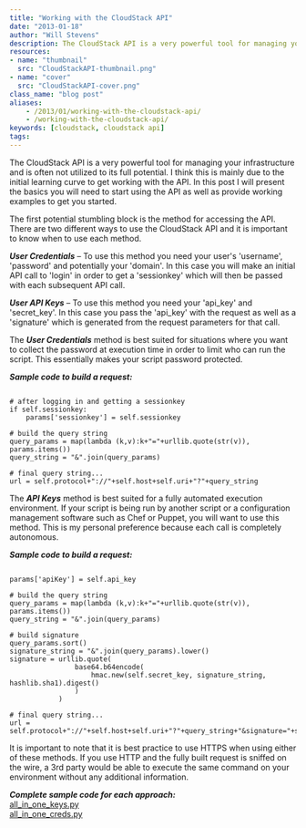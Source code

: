 ```yaml
---
title: "Working with the CloudStack API"
date: "2013-01-18"
author: "Will Stevens"
description: The CloudStack API is a very powerful tool for managing your infrastructure and is often not utilized to its full potential.
resources:
- name: "thumbnail"
  src: "CloudStackAPI-thumbnail.png"
- name: "cover"
  src: "CloudStackAPI-cover.png"
class_name: "blog post"
aliases:
    - /2013/01/working-with-the-cloudstack-api/
    - /working-with-the-cloudstack-api/
keywords: [cloudstack, cloudstack api]
tags:
---
```


<p>The CloudStack API is a very powerful tool for managing your infrastructure and is often not utilized to its full potential.  I think this is mainly due to the initial learning curve to get working with the API.  In this post I will present the basics you will need to start using the API as well as provide working examples to get you started.</p>

<p>The first potential stumbling block is the method for accessing the API.  There are two different ways to use the CloudStack API and it is important to know when to use each method.</p>

<div class="tabbed-text">
<p><strong><em>User Credentials</em></strong> – To use this method you need your user's 'username', 'password' and potentially your 'domain'.  In this case you will make an initial API call to 'login' in order to get a 'sessionkey' which will then be passed with each subsequent API call.</p>
<p><strong><em>User API Keys</em></strong> – To use this method you need your 'api_key' and 'secret_key'.  In this case you pass the 'api_key' with the request as well as a 'signature' which is generated from the request parameters for that call.</p>
</div>

<p>The <strong><em>User Credentials</em></strong> method is best suited for situations where you want to collect the password at execution time in order to limit who can run the script.  This essentially makes your script password protected.</p>

<p><strong><em>Sample code to build a request:</em></strong></p>

<pre><code>
# after logging in and getting a sessionkey
if self.sessionkey:
    params['sessionkey'] = self.sessionkey

# build the query string
query_params = map(lambda (k,v):k+"="+urllib.quote(str(v)), params.items())
query_string = "&".join(query_params)

# final query string...
url = self.protocol+"://"+self.host+self.uri+"?"+query_string
</code></pre>

<p>The <strong><em>API Keys</em></strong> method is best suited for a fully automated execution environment.  If your script is being run by another script or a configuration management software such as Chef or Puppet, you will want to use this method.  This is my personal preference because each call is completely autonomous.</p>
<p><strong><em>Sample code to build a request:</em></strong></p>

<pre><code>
params['apiKey'] = self.api_key

# build the query string
query_params = map(lambda (k,v):k+"="+urllib.quote(str(v)), params.items())
query_string = "&".join(query_params)

# build signature
query_params.sort()
signature_string = "&".join(query_params).lower()
signature = urllib.quote(
                base64.b64encode(
                    hmac.new(self.secret_key, signature_string, hashlib.sha1).digest()
                )
            )

# final query string...
url = self.protocol+"://"+self.host+self.uri+"?"+query_string+"&signature="+signature
</code></pre>

<p>It is important to note that it is best practice to use HTTPS when using either of these methods.  If you use HTTP and the fully built request is sniffed on the wire, a 3rd party would be able to execute the same command on your environment without any additional information.</p>

<p><strong><em>Complete sample code for each approach:</em></strong><br> <a href="/images/blog/txt/all_in_one_keys.py_.txt">all_in_one_keys.py</a><br> <a href="/images/blog/txt/all_in_one_creds.py_.txt">all_in_one_creds.py</a></p>